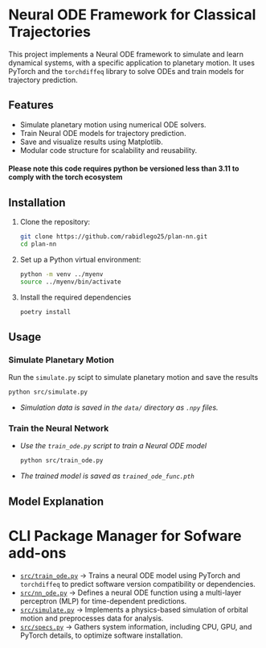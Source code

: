 # Neural ODE Framework for Classical Trajectories

This project implements a Neural ODE framework to simulate and learn dynamical systems, with a specific application to planetary motion. It uses PyTorch and the `torchdiffeq` library to solve ODEs and train models for trajectory prediction.

## Features
- Simulate planetary motion using numerical ODE solvers.
- Train Neural ODE models for trajectory prediction.
- Save and visualize results using Matplotlib.
- Modular code structure for scalability and reusability.

#### Please note this code requires python be versioned less than 3.11 to comply with the torch ecosystem

## Installation

1. Clone the repository:
   ```bash
   git clone https://github.com/rabidlego25/plan-nn.git
   cd plan-nn
   ```
2. Set up a Python virtual environment:
   ```bash
   python -m venv ../myenv
   source ../myenv/bin/activate
   ```
3. Install the required dependencies
   ```bash
   poetry install
   ```

## Usage

### Simulate Planetary Motion

Run the `simulate.py` scipt to simulate planetary motion and save the results
   ```bash
   python src/simulate.py
   ```
- *Simulation data is saved in the `data/` directory as `.npy` files.*

### Train the Neural Network

- *Use the `train_ode.py` script to train a Neural ODE model*
   ```bash
   python src/train_ode.py
   ```
- *The trained model is saved as `trained_ode_func.pth`*

##  Model Explanation

# CLI Package Manager for Sofware add-ons

- [`src/train_ode.py`](src/train_ode.py) &rarr; Trains a neural ODE model using PyTorch and `torchdiffeq` to predict software version compatibility or dependencies.
- [`src/nn_ode.py`](src/nn_ode.py) &rarr; Defines a neural ODE function using a multi-layer perceptron (MLP) for time-dependent predictions.
- [`src/simulate.py`](src/simulate.py) &rarr; Implements a physics-based simulation of orbital motion and preprocesses data for analysis.
- [`src/specs.py`](src/specs.py) &rarr; Gathers system information, including CPU, GPU, and PyTorch details, to optimize software installation.
